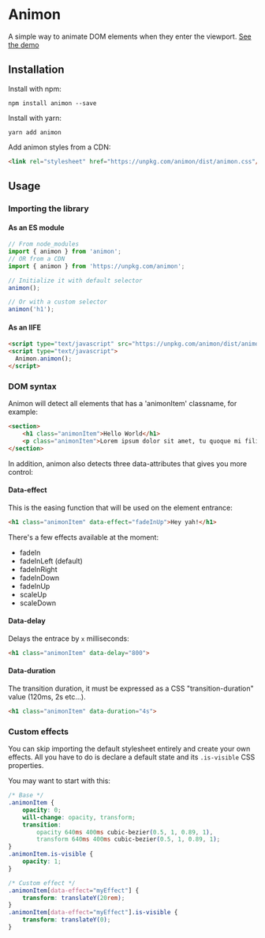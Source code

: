 # Animon

A simple way to animate DOM elements when they enter the viewport. [See the demo](https://bnthor.github.io/animon-site/)

## Installation

Install with npm:

```
npm install animon --save
```

Install with yarn:

```
yarn add animon
```

Add animon styles from a CDN:

```html
<link rel="stylesheet" href="https://unpkg.com/animon/dist/animon.css"/>
```

## Usage

### Importing the library

#### As an ES module

```js
// From node_modules
import { animon } from 'animon';
// OR from a CDN
import { animon } from 'https://unpkg.com/animon';

// Initialize it with default selector
animon();

// Or with a custom selector
animon('h1');
```

#### As an IIFE

```html
<script type="text/javascript" src="https://unpkg.com/animon/dist/animon.iife.js"></script>
<script type="text/javascript">
  Animon.animon();
</script>
```

### DOM syntax

Animon will detect all elements that has a 'animonItem' classname, for example:

```html
<section>
    <h1 class="animonItem">Hello World</h1>
    <p class="animonItem">Lorem ipsum dolor sit amet, tu quoque mi filii.</p>
</section>
```

In addition, animon also detects three data-attributes that gives you more control:

#### Data-effect

This is the easing function that will be used on the element entrance:

```html
<h1 class="animonItem" data-effect="fadeInUp">Hey yah!</h1>
```

There's a few effects available at the moment:

- fadeIn
- fadeInLeft (default)
- fadeInRight
- fadeInDown
- fadeInUp
- scaleUp
- scaleDown

#### Data-delay

Delays the entrace by `x` milliseconds:

```html
<h1 class="animonItem" data-delay="800">
```

#### Data-duration

The transition duration, it must be expressed as a CSS "transition-duration" value (120ms, 2s etc...).

```html
<h1 class="animonItem" data-duration="4s">
```

### Custom effects

You can skip importing the default stylesheet entirely and create your own effects. All you have to do is declare a default state and its `.is-visible` CSS properties.

You may want to start with this:

```css
/* Base */
.animonItem {
    opacity: 0;
    will-change: opacity, transform;
    transition:
        opacity 640ms 400ms cubic-bezier(0.5, 1, 0.89, 1),
        transform 640ms 400ms cubic-bezier(0.5, 1, 0.89, 1);
}
.animonItem.is-visible {
    opacity: 1;
}

/* Custom effect */
.animonItem[data-effect="myEffect"] {
    transform: translateY(20rem);
}
.animonItem[data-effect="myEffect"].is-visible {
    transform: translateY(0);
}
```
